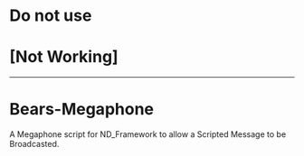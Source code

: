 # Do not use
# [Not Working]
-------------------
# Bears-Megaphone
A Megaphone script for ND_Framework to allow a Scripted Message to be Broadcasted.
